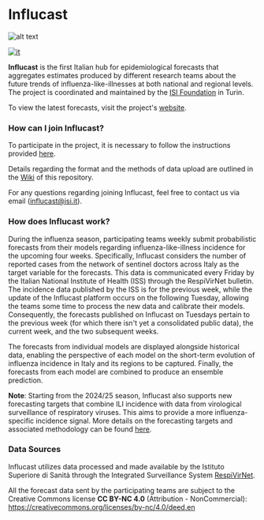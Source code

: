 # Influcast 
![alt text](https://github.com/Predizioni-Epidemiologiche-Italia/Influcast/blob/main/Influcast-logo.png)


[![it](https://img.shields.io/badge/lang-it-yellow.svg)](https://github.com/Predizioni-Epidemiologiche-Italia/Influcast/blob/main/README.md)

__Influcast__ is the first Italian hub for epidemiological forecasts that aggregates estimates produced by different research teams about the future trends of influenza-like-illnesses at both national and regional levels. The project is coordinated and maintained by the [ISI Foundation](https://www.isi.it/en/home) in Turin.

To view the latest forecasts, visit the project's [website](https://influcast.org/it/).

### How can I join Influcast?
To participate in the project, it is necessary to follow the instructions provided [here](https://github.com/Predizioni-Epidemiologiche-Italia/Influcast/wiki/How-to-join-Influcast). 

Details regarding the format and the methods of data upload are outlined in the [Wiki](https://github.com/Predizioni-Epidemiologiche-Italia/Influcast/wiki/Home.en) of this repository. 

For any questions regarding joining Influcast, feel free to contact us via email (influcast@isi.it).

### How does Influcast work?
During the influenza season, participating teams weekly submit probabilistic forecasts from their models regarding influenza-like-illness incidence for the upcoming four weeks. Specifically, Influcast considers the number of reported cases from the network of sentinel doctors across Italy as the target variable for the forecasts. This data is communicated every Friday by the Italian National Institute of Health (ISS) through the RespiVirNet bulletin. The incidence data published by the ISS is for the previous week, while the update of the Influcast platform occurs on the following Tuesday, allowing the teams some time to process the new data and calibrate their models. Consequently, the forecasts published on Influcast on Tuesdays pertain to the previous week (for which there isn't yet a consolidated public data), the current week, and the two subsequent weeks.

The forecasts from individual models are displayed alongside historical data, enabling the perspective of each model on the short-term evolution of influenza incidence in Italy and its regions to be captured. Finally, the forecasts from each model are combined to produce an ensemble prediction.

**Note**: Starting from the 2024/25 season, Influcast also supports new forecasting targets that combine ILI incidence with data from virological surveillance of respiratory viruses. This aims to provide a more influenza-specific incidence signal. More details on the forecasting targets and associated methodology can be found [here](https://github.com/Predizioni-Epidemiologiche-Italia/Influcast/wiki/Forecast-Targets-and-Surveillance-Data).

### Data Sources
Influcast utilizes data processed and made available by the Istituto Superiore di Sanità through the Integrated Surveillance System [RespiVirNet](https://www.epicentro.iss.it/influenza/respivirnet).


All the forecast data sent by the participating teams are subject to the Creative Commons license __CC BY-NC 4.0__ (Attribution - NonCommercial): https://creativecommons.org/licenses/by-nc/4.0/deed.en
